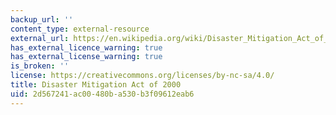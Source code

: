 ```yaml
---
backup_url: ''
content_type: external-resource
external_url: https://en.wikipedia.org/wiki/Disaster_Mitigation_Act_of_2000
has_external_licence_warning: true
has_external_license_warning: true
is_broken: ''
license: https://creativecommons.org/licenses/by-nc-sa/4.0/
title: Disaster Mitigation Act of 2000
uid: 2d567241-ac00-480b-a530-b3f09612eab6
---
```

